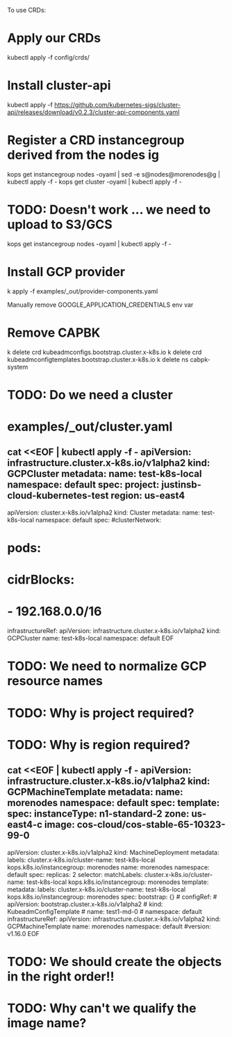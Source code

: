 To use CRDs:

# Apply our CRDs
kubectl apply -f config/crds/

# Install cluster-api
kubectl apply -f https://github.com/kubernetes-sigs/cluster-api/releases/download/v0.2.3/cluster-api-components.yaml

# Register a CRD instancegroup derived from the nodes ig
kops get instancegroup nodes -oyaml | sed  -e s@nodes@morenodes@g | kubectl apply -f -
kops get cluster -oyaml | kubectl apply -f -

# TODO: Doesn't work ... we need to upload to S3/GCS
kops get instancegroup nodes -oyaml | kubectl apply -f -


# Install GCP provider
k apply -f examples/_out/provider-components.yaml

Manually remove GOOGLE_APPLICATION_CREDENTIALS env var

# Remove CAPBK
k delete crd kubeadmconfigs.bootstrap.cluster.x-k8s.io
k delete crd kubeadmconfigtemplates.bootstrap.cluster.x-k8s.io
k delete ns cabpk-system

# TODO: Do we need a cluster
# examples/_out/cluster.yaml 

cat <<EOF | kubectl apply -f -
apiVersion: infrastructure.cluster.x-k8s.io/v1alpha2
kind: GCPCluster
metadata:
  name: test-k8s-local
  namespace: default
spec:
  project: justinsb-cloud-kubernetes-test
  region: us-east4
---
apiVersion: cluster.x-k8s.io/v1alpha2
kind: Cluster
metadata:
  name: test-k8s-local
  namespace: default
spec:
  #clusterNetwork:
  #  pods:
  #    cidrBlocks:
  #    - 192.168.0.0/16
  infrastructureRef:
    apiVersion: infrastructure.cluster.x-k8s.io/v1alpha2
    kind: GCPCluster
    name: test-k8s-local
    namespace: default
EOF

# TODO: We need to normalize GCP resource names

# TODO: Why is project required?
# TODO: Why is region required?

cat <<EOF | kubectl apply -f -
apiVersion: infrastructure.cluster.x-k8s.io/v1alpha2
kind: GCPMachineTemplate
metadata:
  name: morenodes
  namespace: default
spec:
  template:
    spec:
      instanceType: n1-standard-2
      zone: us-east4-c
      image: cos-cloud/cos-stable-65-10323-99-0
---
apiVersion: cluster.x-k8s.io/v1alpha2
kind: MachineDeployment
metadata:
  labels:
    cluster.x-k8s.io/cluster-name: test-k8s-local
    kops.k8s.io/instancegroup: morenodes
  name: morenodes
  namespace: default
spec:
  replicas: 2
  selector:
    matchLabels:
      cluster.x-k8s.io/cluster-name: test-k8s-local
      kops.k8s.io/instancegroup: morenodes
  template:
    metadata:
      labels:
        cluster.x-k8s.io/cluster-name: test-k8s-local
        kops.k8s.io/instancegroup: morenodes
    spec:
      bootstrap: {}
      #  configRef:
      #    apiVersion: bootstrap.cluster.x-k8s.io/v1alpha2
      #    kind: KubeadmConfigTemplate
      #    name: test1-md-0
      #    namespace: default
      infrastructureRef:
        apiVersion: infrastructure.cluster.x-k8s.io/v1alpha2
        kind: GCPMachineTemplate
        name: morenodes
        namespace: default
      #version: v1.16.0
EOF

# TODO: We should create the objects in the right order!!

# TODO: Why can't we qualify the image name?
